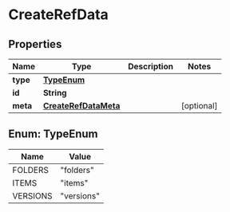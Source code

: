 
# CreateRefData

## Properties
Name | Type | Description | Notes
------------ | ------------- | ------------- | -------------
**type** | [**TypeEnum**](#TypeEnum) |  | 
**id** | **String** |  | 
**meta** | [**CreateRefDataMeta**](CreateRefDataMeta.md) |  |  [optional]


<a name="TypeEnum"></a>
## Enum: TypeEnum
Name | Value
---- | -----
FOLDERS | &quot;folders&quot;
ITEMS | &quot;items&quot;
VERSIONS | &quot;versions&quot;




